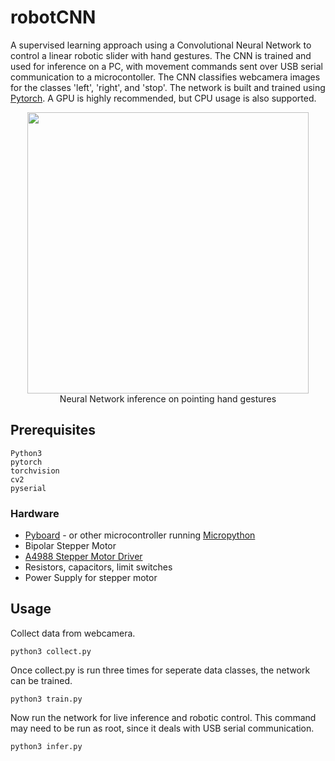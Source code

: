 # robotCNN
A supervised learning approach using a Convolutional Neural Network to control a linear robotic slider with hand gestures. The CNN is trained and used for inference on a PC, with movement commands sent over USB serial communication to a microcontoller. The CNN classifies webcamera images for the classes 'left', 'right', and 'stop'. The network is built and trained using [Pytorch](http://pytorch.org/). A GPU is highly recommended, but CPU usage is also supported. 
<p align="center", text-align="center">
  <img src="/images/infer.gif" width="450"><br>
  Neural Network inference on pointing hand gestures
</p>

## Prerequisites
```
Python3
pytorch
torchvision
cv2
pyserial
```

### Hardware
* [Pyboard](https://store.micropython.org/) - or other microcontroller running [Micropython](https://micropython.org/)
* Bipolar Stepper Motor
* [A4988 Stepper Motor Driver](https://www.pololu.com/product/1182)
* Resistors, capacitors, limit switches
* Power Supply for stepper motor

## Usage
Collect data from webcamera.
```
python3 collect.py
```
Once collect.py is run three times for seperate data classes, the network can be trained.
```
python3 train.py
```
Now run the network for live inference and robotic control. This command may need to be run as root, since it deals with USB serial communication.
```
python3 infer.py
```





